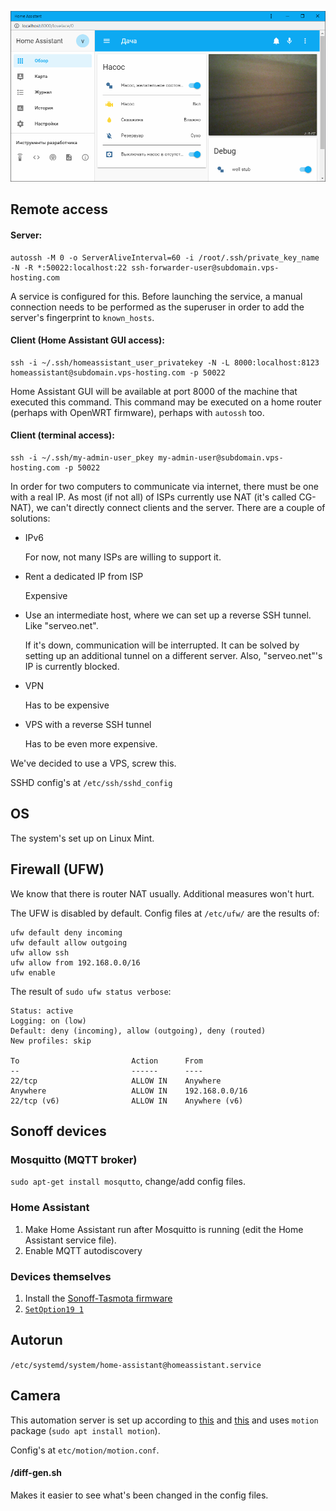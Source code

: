 ![UI Screenshot](ui_screenshot.png)

## Remote access
#### Server:
```
autossh -M 0 -o ServerAliveInterval=60 -i /root/.ssh/private_key_name -N -R *:50022:localhost:22 ssh-forwarder-user@subdomain.vps-hosting.com
```
A service is configured for this. Before launching the service, a manual connection needs to be performed as the superuser in order to add the server's fingerprint to `known_hosts`.

#### Client (Home Assistant GUI access):
```
ssh -i ~/.ssh/homeassistant_user_privatekey -N -L 8000:localhost:8123 homeassistant@subdomain.vps-hosting.com -p 50022
```
Home Assistant GUI will be available at port 8000 of the machine that executed this command.
This command may be executed on a home router (perhaps with OpenWRT firmware), perhaps with `autossh` too.

#### Client (terminal access):
```
ssh -i ~/.ssh/my-admin-user_pkey my-admin-user@subdomain.vps-hosting.com -p 50022
```

In order for two computers to communicate via internet, there must be one with a real IP. As most (if not all) of ISPs currently use NAT (it's called CG-NAT), we can't directly connect clients and the server.
There are a couple of solutions:
- IPv6

    For now, not many ISPs are willing to support it.
- Rent a dedicated IP from ISP

    Expensive
- Use an intermediate host, where we can set up a reverse SSH tunnel. Like "serveo.net".

    If it's down, communication will be interrupted. It can be solved by setting up an additional tunnel on a different server.
    Also, "serveo.net"'s IP is currently blocked.
- VPN

    Has to be expensive
- VPS with a reverse SSH tunnel

    Has to be even more expensive.

We've decided to use a VPS, screw this.

SSHD config's at `/etc/ssh/sshd_config`

## OS
The system's set up on Linux Mint.

## Firewall (UFW)
We know that there is router NAT usually. Additional measures won't hurt.

The UFW is disabled by default. Config files at `/etc/ufw/` are the results of:

```
ufw default deny incoming
ufw default allow outgoing
ufw allow ssh
ufw allow from 192.168.0.0/16
ufw enable
```

The result of `sudo ufw status verbose`:
```
Status: active
Logging: on (low)
Default: deny (incoming), allow (outgoing), deny (routed)
New profiles: skip

To                         Action      From
--                         ------      ----
22/tcp                     ALLOW IN    Anywhere
Anywhere                   ALLOW IN    192.168.0.0/16
22/tcp (v6)                ALLOW IN    Anywhere (v6)
```

## Sonoff devices
### Mosquitto (MQTT broker)
`sudo apt-get install mosqutto`, change/add config files.

### Home Assistant
1. Make Home Assistant run after Mosquitto is running (edit the Home Assistant service file).
2. Enable MQTT autodiscovery

### Devices themselves
1. Install the [Sonoff-Tasmota firmware](https://github.com/arendst/Sonoff-Tasmota)
2. [`SetOption19 1`](https://github.com/arendst/Sonoff-Tasmota/wiki/Home-Assistant)

## Autorun
`/etc/systemd/system/home-assistant@homeassistant.service`

## Camera
This automation server is set up according to [this](https://www.home-assistant.io/blog/2016/06/23/usb-webcams-and-home-assistant/) and [this](https://www.home-assistant.io/components/camera/) and uses `motion` package (`sudo apt install motion`).

Config's at `etc/motion/motion.conf`.

#### /diff-gen.sh
Makes it easier to see what's been changed in the config files.
